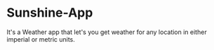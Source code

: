 # Sunshine-App
It's a Weather app that let's you get weather for any location in either imperial or metric units.
